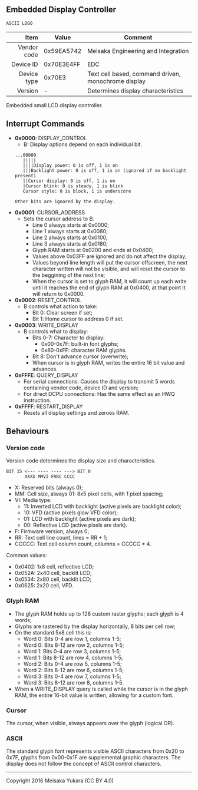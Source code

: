 Embedded Display Controller
----

```
ASCII LOGO
```

|     Item       |   Value    |   Comment
| -------------: | ---------- | ----------------
|    Vendor code | 0x59EA5742 | Meisaka Engineering and Integration
|      Device ID | 0x70E3E4FF | EDC
|    Device type | 0x70E3     | Text cell based, command driven, monochrome display
|        Version | -          | Determines display characteristics

Embedded small LCD display controller.

Interrupt Commands
----

- **0x0000**: DISPLAY_CONTROL
    - B: Display options depend on each individual bit.
    ```
    ...00000
       |||||
       ||||Display power: 0 is off, 1 is on
       |||Backlight power: 0 is off, 1 is on (ignored if no backlight present)
       ||Cursor display: 0 is off, 1 is on
       |Cursor blink: 0 is steady, 1 is blink
       Cursor style: 0 is block, 1 is underscore

    Other bits are ignored by the display.
    ```
- **0x0001**: CURSOR_ADDRESS
    - Sets the cursor address to B.
        - Line 0 always starts at 0x0000;
        - Line 1 always starts at 0x0080;
        - Line 2 always starts at 0x0100;
        - Line 3 always starts at 0x0180;
        - Glyph RAM starts at 0x0200 and ends at 0x0400;
        - Values above 0x03FF are ignored and do not affect the display;
        - Values beyond line length will put the cursor offscreen, the next character written will not be visible, and will reset the cursor to the beggining of the next line;
        - When the cursor is set to glyph RAM, it will count up each write until it reaches the end of glyph RAM at 0x0400, at that point it will return to 0x0000.
- **0x0002**: RESET_CONTROL
    - B controls what action to take:
        - Bit 0: Clear screen if set;
        - Bit 1: Home cursor to address 0 if set.
- **0x0003**: WRITE_DISPLAY
    - B controls what to display:
        - Bits 0-7: Character to display:
            - 0x00-0x7F: built-in font glyphs;
            - 0x80-0xFF: character RAM glyphs.
        - Bit 8: Don't advance cursor (overwrite);
        - When cursor is in glyph RAM, writes the entire 16 bit value and advances.
- **0xFFFE**: QUERY_DISPLAY
    - For serial connections: Causes the display to transmit 5 words containing vendor code, device ID and version;
    - For direct DCPU connections: Has the same effect as an HWQ instruction.
- **0xFFFF**: RESTART_DISPLAY
    - Resets all display settings and zeroes RAM.


Behaviours
----

### Version code
Version code determines the display size and characteristics.
```
BIT 15 <--- ---- ---- ---> BIT 0
       XXXX MMVI FRRC CCCC
```
* X: Reserved bits (always 0);
* MM: Cell size, always 01: 8x5 pixel cells, with 1 pixel spacing;
* VI: Media type:
    * 11: Inverted LCD with backlight (active pixels are backlight color);
    * 10: VFD (active pixels glow VFD color);
    * 01: LCD with backlight (active pixels are dark);
    * 00: Reflective LCD (active pixels are dark).
* F: Firmware version, always 0;
* RR: Text cell line count, lines = RR + 1;
* CCCCC: Text cell column count, columns = CCCCC * 4.

Common values:
* 0x0402: 1x8 cell, reflective LCD;
* 0x052A: 2x40 cell, backlit LCD;
* 0x0534: 2x80 cell, backlit LCD;
* 0x0625: 2x20 cell, VFD.

### Glyph RAM
* The glyph RAM holds up to 128 custom raster glyphs; each glyph is 4 words;
* Glyphs are rastered by the display horizontally, 8 bits per cell row;
* On  the standard 5x8 cell this is:
    * Word 0: Bits 0-4 are row 1, columns 1-5;
    * Word 0: Bits 8-12 are row 2, columns 1-5;
    * Word 1: Bits 0-4 are row 3, columns 1-5;
    * Word 1: Bits 8-12 are row 4, columns 1-5;
    * Word 2: Bits 0-4 are row 5, columns 1-5;
    * Word 2: Bits 8-12 are row 6, columns 1-5;
    * Word 3: Bits 0-4 are row 7, columns 1-5;
    * Word 3: Bits 8-12 are row 8, columns 1-5.
* When a WRITE_DISPLAY query is called while the cursor is in the glyph RAM, the entire 16-bit value is written, allowing for a custom font.

### Cursor
The cursor, when visible, always appears over the glyph (logical OR).

### ASCII
The standard glyph font represents visible ASCII characters from 0x20 to 0x7F, glyphs from 0x00-0x1F are supplemental graphic characters. The display does not follow the concept of ASCII control characters.

----

Copyright 2016 Meisaka Yukara (CC BY 4.0)
